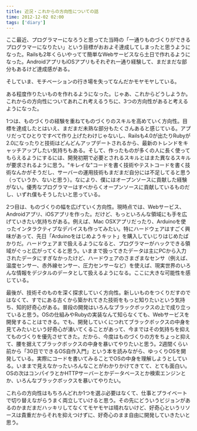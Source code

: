 ```yaml
---
title: 近況・これからの方向性についての話
time: 2012-12-02 02:00
tags: ['diary']
---
```


ここ最近、プログラマーになろうと思ってた当時の「一通りものづくりができるプログラマーになりたい」という目標がおおよそ達成してしまったと思うようになった。Railsも2年くらいやってて簡単なWebサービスなら土日で作れるようになった。AndroidアプリもiOSアプリもそれぞれ一通り経験して、まだまだな部分もあるけど達成感がある。

そしていま、モチベーションの行き場を失ってなんだかモヤモヤしている。

ある程度作りたいものを作れるようになった。じゃあ、これからどうしようか。これからの方向性についてあれこれ考えるうちに、3つの方向性があると考えるようになった。

1つは、ものづくりの経験を重ねてものづくりのスキルを高めていく方向性。目標を達成したとはいえ、まだまだ未熟な部分もたくさんあると感じている。アプリだってひとりですべて作り上げたわけじゃないし、Railsも4.0が出たりRubyが2.0になったりと技術はどんどんアップデートされるから、最新のトレンドをキャッチアップしたい気持ちもある。そして、作ったものが多くの人に長く使ってもらえるようにするには、開発初期で必要とされるスキルとはまた異なるスキルが要求されるように思う。"キレイな"コードを書く技術やテストコードを書く技術なんかがそうだし、サーバーの運用技術もまだまだ自分には不足してると思う（っていうか、ないと思う）。なにより、僕にはオープンソースに貢献した経験がない。優秀なプログラマーはすべからくオープンソースに貢献しているものだし、いずれ僕もそうしたいと思っている。

2つ目は、ものづくりの幅を広げていく方向性。現時点では、Webサービス、Androidアプリ、iOSアプリを作った。だけど、もっといろんな領域にも手を広げていきたい気持ちがある。例えば、Mac OSXアプリだったり、Arduinoを使ったインタラクティブなデバイスも作ってみたい。特にハードウェアはすごく興味があって、先日「Arduinoをはじめようキット」を購入していじりはじめたばかりだ。ハードウェアまで扱えるようになると、プログラマーがハックできる領域がぐっと広がってくると思う。いままで扱ってきたデータは主にPCから入力されたデータにすぎなかったけど、ハードウェアのさまざまなセンサ（例えば、温度センサー、赤外線センサー、圧力センサーなど）を使えば、現実世界のいろんな情報をデジタルのデータとして扱えるようになる。ここに大きな可能性を感じている。

最後が、技術そのものを深く探求していく方向性。新しいものをつくりだすのではなくて、すでにある古くから築かれてきた技術をもっと知りたいという気持ち、知的好奇心がある。普段の開発はいろんなブラックボックスの上で成り立っていると思う。OSの仕組みやRubyの実装なんて知らなくても、Webサービスを開発することはできる。でも、開発していくにつれてブラックボックスの中身を見てみたいという好奇心が湧いてくることがあって、今まではその気持ちを抑えてものづくりを優先させてきた。だから、今度はものづくりの方をちょっと抑えて、腰を据えてブラックボックスの中身を暴いてやりたいと思う。2週間くらい前から「30日でできるOS自作入門」という本を読みながら、ゆっくりOSを開発している。実際にコードを書いてみることでOSの中身を理解しようとしている。いままで見えなかったいろんなことがわかりかけてきてて、とても面白い。OSの次はコンパイラとかHTTPサーバーとかデータベースとか検索エンジンとか、いろんなブラックボックスを暴いてやりたい。

これらの方向性はもちろんどれか1つを選ぶ必要はなくて、仕事とプライベートで切り替えながらうまく両立していけると思う。その先にどういうビジョンがあるのかまだまだハッキリしてなくてモヤモヤは晴れないけど、好奇心というリソースは貴重だからそれを抑えつけずに、好奇心のまま自由に開発していきたいと思う。
